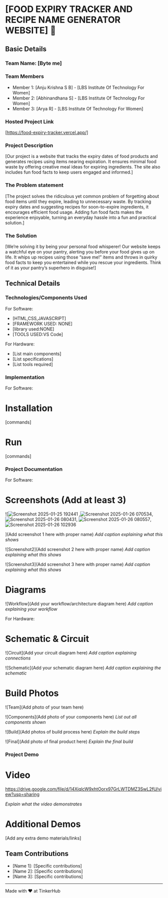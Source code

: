 # [FOOD EXPIRY TRACKER AND RECIPE NAME GENERATOR WEBSITE] 🎯


## Basic Details
### Team Name: [Byte me]


### Team Members
- Member 1: [Anju Krishna S B] - [LBS Institute Of Technology For Women]
- Member 2: [Abhinandhana S] - [LBS Institute Of Technology For Women]
- Member 3: [Arya R] - [LBS Institute Of Technology For Women]

### Hosted Project Link
[https://food-expiry-tracker.vercel.app/]

### Project Description
[Our project is a website that tracks the expiry dates of food products and generates recipes using items nearing expiration. It ensures minimal food waste by offering creative meal ideas for expiring ingredients. The site also includes fun food facts to keep users engaged and informed.]

### The Problem statement
[The project solves the ridiculous yet common problem of forgetting about food items until they expire, leading to unnecessary waste. By tracking expiry dates and suggesting recipes for soon-to-expire ingredients, it encourages efficient food usage. Adding fun food facts makes the experience enjoyable, turning an everyday hassle into a fun and practical solution.]

### The Solution
[We’re solving it by being your personal food whisperer! Our website keeps a watchful eye on your pantry, alerting you before your food gives up on life. It whips up recipes using those “save me!” items and throws in quirky food facts to keep you entertained while you rescue your ingredients. Think of it as your pantry’s superhero in disguise!]

## Technical Details
### Technologies/Components Used
For Software:
- [HTML,CSS,JAVASCRIPT]
- [FRAMEWORK USED: NONE]
- [library used:NONE]
- [TOOLS USED:VS Code]

For Hardware:
- [List main components]
- [List specifications]
- [List tools required]

### Implementation
For Software:
# Installation
[commands]

# Run
[commands]

### Project Documentation
For Software:

# Screenshots (Add at least 3)
![![Screenshot 2025-01-25 192441](https://github.com/user-attachments/assets/6095913e-21db-424a-8011-19574cd88cfe)
,![Screenshot 2025-01-26 070534](https://github.com/user-attachments/assets/9714e621-44b9-4656-9c8e-cf47d873c846),
![Screenshot 2025-01-26 080431](https://github.com/user-attachments/assets/121cfc10-165e-48c0-81c0-f3cd8e1f04e2),
![Screenshot 2025-01-26 080557](https://github.com/user-attachments/assets/298e493c-876a-4c4c-b7d7-5114f1e677f6),
![Screenshot 2025-01-26 102936](https://github.com/user-attachments/assets/33900ae4-1418-4fe9-a6ce-8bbd47a79e21)


](Add screenshot 1 here with proper name)
*Add caption explaining what this shows*

![Screenshot2](Add screenshot 2 here with proper name)
*Add caption explaining what this shows*

![Screenshot3](Add screenshot 3 here with proper name)
*Add caption explaining what this shows*

# Diagrams
![Workflow](Add your workflow/architecture diagram here)
*Add caption explaining your workflow*

For Hardware:

# Schematic & Circuit
![Circuit](Add your circuit diagram here)
*Add caption explaining connections*

![Schematic](Add your schematic diagram here)
*Add caption explaining the schematic*

# Build Photos
![Team](Add photo of your team here)


![Components](Add photo of your components here)
*List out all components shown*

![Build](Add photos of build process here)
*Explain the build steps*

![Final](Add photo of final product here)
*Explain the final build*

### Project Demo
# Video
https://drive.google.com/file/d/14XiqlcW9xhtOorx97GrLWTDMZ3SwL2fU/view?usp=sharing

*Explain what the video demonstrates*

# Additional Demos
[Add any extra demo materials/links]

## Team Contributions
- [Name 1]: [Specific contributions]
- [Name 2]: [Specific contributions]
- [Name 3]: [Specific contributions]

---
Made with ❤️ at TinkerHub
